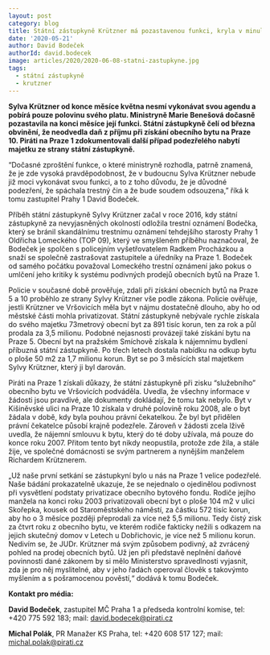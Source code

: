 ```yaml
---
layout: post
category: blog
title: Státní zástupkyně Krützner má pozastavenou funkci, kryla v minulosti záda starostovi Lomeckému
date: '2020-05-21'
author: David Bodeček
authorId: david.bodecek
image: articles/2020/2020-06-08-statni-zastupkyne.jpg
tags: 
  - státní zástupkyně
  - krutzner
---
```


**Sylva Krützner od konce měsíce května nesmí vykonávat svou agendu a pobírá pouze polovinu svého platu. Ministryně Marie Benešová dočasně pozastavila na konci měsíce její funkci. Státní zástupkyně čelí od března obvinění, že neodvedla daň z příjmu při získání obecního bytu na Praze 10. Piráti na Praze 1 zdokumentovali další případ podezřelého nabytí majetku ze strany státní zástupkyně.**

“Dočasné zproštění funkce, o které ministryně rozhodla, patrně znamená, že je zde vysoká pravděpodobnost, že v budoucnu Sylva Krützner nebude již moci vykonávat svou funkci, a to z toho důvodu, že je důvodné podezření, že spáchala trestný čin a že bude soudem odsouzena,” říká k tomu zastupitel Prahy 1 David Bodeček.

Příběh státní zástupkyně Sylvy Krützner začal v roce 2016, kdy státní zástupkyně za nevyjasněných okolností odložila trestní oznámení Bodečka, který se bránil skandálnímu trestnímu oznámení tehdejšího starosty Prahy 1 Oldřicha Lomeckého (TOP 09), který ve smyšleném příběhu naznačoval, že Bodeček je spolčen s policejním vyšetřovatelem Radkem Procházkou a snaží se společně zastrašovat zastupitele a úředníky na Praze 1. Bodeček od samého počátku považoval Lomeckého trestní oznámení jako pokus o umlčení jeho kritiky k systému podivných prodejů obecních bytů na Praze 1.

Policie v současné době prověřuje, zdali při získání obecních bytů na Praze 5 a 10 proběhlo ze strany Sylvy Krützner vše podle zákona. Policie ověřuje, jestli Krützner ve Vršovicích měla byt v nájmu dostatečně dlouho, aby ho od městské části mohla privatizovat. Státní zástupkyně nebývale rychle získala do svého majetku 73metrový obecní byt za 891 tisíc korun, ten za rok a půl prodala za 3,5 milionu. Podobné nejasnosti provázejí také získání bytu na Praze 5. Obecní byt na pražském Smíchově získala k nájemnímu bydlení příbuzná státní zástupkyně. Po třech letech dostala nabídku na odkup bytu o ploše 50 m2 za 1,7 milionu korun. Byt se po 3 měsících stal majetkem Sylvy Krützner, který ji byl darován.

Piráti na Praze 1 získali důkazy, že státní zástupkyně při zisku “služebního” obecního bytu ve Vršovicích podváděla. Uvedla, že všechny informace v žádosti jsou pravdivé, ale dokumenty dokládají, že tomu tak nebylo. Byt v Kišiněvské ulici na Praze 10 získala v druhé polovině roku 2008, ale o byt žádala v době, kdy byla pouhou právní čekatelkou. Že byl byt přidělen právní čekatelce působí krajně podezřele. Zároveň v žádosti zcela lživě uvedla, že nájemní smlouvu k bytu, který do té doby užívala, má pouze do konce roku 2007. Přitom tento byt nikdy neopustila, protože zde žila, a stále žije, ve společné domácnosti se svým partnerem a nynějším manželem Richardem Krütznerem.

„Už naše první setkání se zástupkyní bylo u nás na Praze 1 velice podezřelé. Naše bádání prokazatelně ukazuje, že se nejednalo o ojedinělou podivnost při vysvětlení podstaty privatizace obecního bytového fondu. Rodiče jejího manžela na konci roku 2003 privatizovali obecní byt o ploše 104 m2 v ulici Skořepka, kousek od Staroměstského náměstí, za částku 572 tisíc korun, aby ho o 3 měsíce později přeprodali za více než 5,5 milionu. Tedy čistý zisk za čtvrt roku z obecního bytu, ve kterém rodiče fakticky nežili s odkazem na jejich skutečný domov v Letech u Dobřichovic, je více než 5 milionu korun. Nedivím se, že JUDr. Krützner má svým způsobem podivný, až zvrácený pohled na prodej obecních bytů. Už jen při představě neplnění daňové povinnosti dané zákonem by si mělo Ministerstvo spravedlnosti vyjasnit, zda je pro něj myslitelné, aby v jeho řadách operoval člověk s takovýmto myšlením a s pošramocenou pověstí,“ dodává k tomu Bodeček.

**Kontakt pro média:**

**David Bodeček**, zastupitel MČ Praha 1 a předseda kontrolní komise, tel: +420 775 592 183; mail: david.bodecek@pirati.cz

**Michal Polák**, PR Manažer KS Praha, tel: +420 608 517 127; mail: michal.polak@pirati.cz
